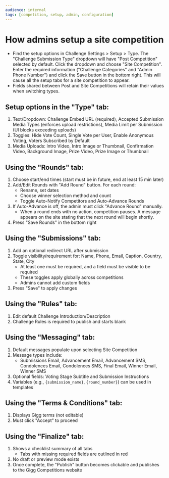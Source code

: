 ```yaml
---
audience: internal
tags: [competition, setup, admin, configuration]
---
```


# How admins setup a site competition

- Find the setup options in Challenge Settings > Setup > Type. The "Challenge Submission Type" dropdown will have "Post Competition" selected by default. Click the dropdown and choose "Site Competition". Enter the required information ("Challenge Categories" and "Admin Phone Number") and click the Save button in the bottom right. This will cause all the setup tabs for a site competition to appear.
- Fields shared between Post and Site Competitions will retain their values when switching types.

## Setup options in the "Type" tab:
1. Text/Dropdown: Challenge Embed URL (required), Accepted Submission Media Types (enforces upload restrictions), Media Limit per Submission (UI blocks exceeding uploads)
2. Toggles: Hide Vote Count, Single Vote per User, Enable Anonymous Voting, Voters Subscribed by Default
3. Media Uploads: Intro Video, Intro Image or Thumbnail, Confirmation Video, Background Image, Prize Video, Prize Image or Thumbnail

## Using the "Rounds" tab:
1. Choose start/end times (start must be in future, end at least 15 min later)
2. Add/Edit Rounds with "Add Round" button. For each round:
   - Rename, set dates
   - Choose winner selection method and count
   - Toggle Auto-Notify Competitors and Auto-Advance Rounds
3. If Auto-Advance is off, the admin must click "Advance Round" manually.
   - When a round ends with no action, competition pauses. A message appears on the site stating that the next round will begin shortly.
4. Press "Save Rounds" in the bottom right

## Using the "Submissions" tab:
1. Add an optional redirect URL after submission
2. Toggle visibility/requirement for: Name, Phone, Email, Caption, Country, State, City
   - At least one must be required, and a field must be visible to be required
   - These toggles apply globally across competitions
   - Admins cannot add custom fields
3. Press "Save" to apply changes

## Using the "Rules" tab:
1. Edit default Challenge Introduction/Description
2. Challenge Rules is required to publish and starts blank

## Using the "Messaging" tab:
1. Default messages populate upon selecting Site Competition
2. Message types include:
   - Submissions Email, Advancement Email, Advancement SMS, Condolences Email, Condolences SMS, Final Email, Winner Email, Winner SMS
3. Optional fields: Voting Stage Subtitle and Submission Instructions
4. Variables (e.g., `{submission_name}`, `{round_number}`) can be used in templates

## Using the "Terms & Conditions" tab:
1. Displays Gigg terms (not editable)
2. Must click "Accept" to proceed

## Using the "Finalize" tab:
1. Shows a checklist summary of all tabs
   - Tabs with missing required fields are outlined in red
2. No draft or preview mode exists
3. Once complete, the "Publish" button becomes clickable and publishes to the Gigg Competitions website
